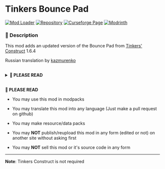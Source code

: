 
# Tinkers Bounce Pad

[![Mod Loader](https://img.shields.io/badge/Mod%20Loader-Forge-green?style=for-the-badge "Forge Download")](https://files.minecraftforge.net)
[![Repository](https://img.shields.io/badge/GitHub-Repository-blueviolet?style=for-the-badge&logo=github "Github Repository")](https://www.github.com/MincraftEinstein/TinkersBouncePad)
[![Curseforge Page](https://img.shields.io/badge/Curseforge-Page-orange?style=for-the-badge&logo=curseforge "Curseforge page")](https://www.curseforge.com/minecraft/mc-mods/tinkers-bounce-pad)
[![Modrinth](https://img.shields.io/badge/Modrinth-Page-1bd96a?style=for-the-badge "Modrinth page")](https://www.modrinth.com/mods/tinkers-bounce-pad)

### **📘 Description**
This mod adds an updated version of the Bounce Pad from [Tinkers' Construct](https://curseforge.com/minecraft/mc-mods/tinkers-construct) 1.6.4

Russian translation by [kazmurenko](https://www.curseforge.com/members/kazmurenko/followers)

<!--Default Readme-->
<br>
<details>
<summary><b>📜 PLEASE READ</b></summary>
<ul>
<li>You may use this mod in modpacks</li>
<li>You may translate this mod into any language (Just make a pull request on github)</li>
<li>You may make resource/data packs</li>
<hr>
<li>You may <b>NOT</b> publish/reupload this mod in any form (edited or not) on another site without asking first</li>
<li>You may <b>NOT</b> sell this mod or it's source code in any form</li>
</ul>
</details>
<br>

<!--Curseforge Readme-->
**📜 PLEASE READ**

- You may use this mod in modpacks
- You may translate this mod into any language (Just make a pull request on github)
- You may make resource/data packs

- You may **NOT** publish/reupload this mod in any form (edited or not) on another site without asking first
- You may **NOT** sell this mod or it's source code in any form

---

**Note**: Tinkers Construct is not required
